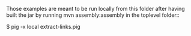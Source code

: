Those examples are meant to be run locally from this folder after having
built the jar by running mvn assembly:assembly in the toplevel folder::

  $ pig -x local extract-links.pig


